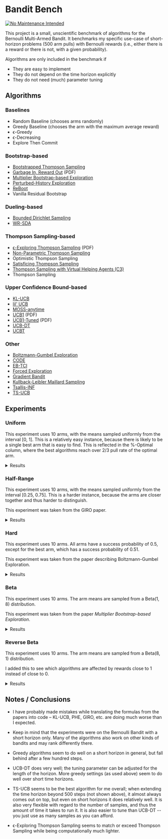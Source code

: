 # Bandit Bench

[![No Maintenance Intended](http://unmaintained.tech/badge.svg)](http://unmaintained.tech/)

This project is a small, unscientific benchmark of algorithms for the Bernoulli
Multi-Armed Bandit. It benchmarks my specific use-case of short-horizon problems
(500 arm pulls) with Bernoulli rewards (i.e., either there is a reward or there
is not, with a given probability).

Algorithms are only included in the benchmark if

- They are easy to implement
- They do not depend on the time horizon explicitly
- They do not need (much) parameter tuning

## Algorithms

### Baselines

- Random Baseline (chooses arms randomly)
- Greedy Baseline (chooses the arm with the maximum average reward)
- ϵ-Greedy
- ϵ-Decreasing
- Explore Then Commit

### Bootstrap-based

- [Bootstrapped Thompson Sampling](https://arxiv.org/abs/1410.4009)
- [Garbage In, Reward Out](http://proceedings.mlr.press/v97/kveton19a/kveton19a.pdf) (PDF)
- [Multiplier Bootstrap-based Exploration](https://arxiv.org/abs/2302.01543)
- [Perturbed-History Exploration](https://arxiv.org/abs/1902.10089)
- [ReBoot](https://arxiv.org/abs/2002.08436)
- Vanilla Residual Bootstrap

### Dueling-based

- [Bounded Dirichlet Sampling](https://arxiv.org/abs/2111.09724)
- [WR-SDA](https://arxiv.org/abs/2010.14323)

### Thompson Sampling-based

- [ϵ-Exploring Thompson Sampling](https://proceedings.mlr.press/v202/jin23b/jin23b.pdf) (PDF)
- [Non-Parametric Thompson Sampling](https://proceedings.mlr.press/v117/riou20a.html)
- Optimistic Thompson Sampling
- [Satisficing Thompson Sampling](https://arxiv.org/abs/1704.09028)
- [Thompson Sampling with Virtual Helping Agents (C3)](https://arxiv.org/abs/2209.08197)
- Thompson Sampling

### Upper Confidence Bound-based

- [KL-UCB](https://arxiv.org/abs/1102.2490)
- [lil' UCB](https://arxiv.org/abs/1312.7308)
- [MOSS-anytime](http://proceedings.mlr.press/v48/degenne16.html)
- [UCB1](https://homes.di.unimi.it/~cesabian/Pubblicazioni/ml-02.pdf) (PDF)
- [UCB1-Tuned](https://homes.di.unimi.it/~cesabian/Pubblicazioni/ml-02.pdf) (PDF)
- [UCB-DT](https://arxiv.org/abs/2110.02690)
- [UCBT](https://arxiv.org/abs/2102.05263)

### Other

- [Boltzmann-Gumbel Exploration](https://arxiv.org/abs/1705.10257)
- [CODE](https://arxiv.org/abs/2310.14751)
- [EB-TCI](https://arxiv.org/abs/2206.05979)
- [Forced Exploration](https://arxiv.org/abs/2312.07285)
- [Gradient Bandit](https://arxiv.org/abs/2402.17235)
- [Kullback-Leibler Maillard Sampling](https://arxiv.org/abs/2304.14989)
- [Tsallis-INF](https://arxiv.org/abs/1807.07623)
- [TS-UCB](https://arxiv.org/abs/2006.06372)

## Experiments

### Uniform

This experiment uses 10 arms, with the means sampled uniformly from the interval
[0, 1]. This is a relatively easy instance, because there is likely to be a
single best arm that is easy to find. This is reflected in the %-Optimal column,
where the best algorithms reach over 2/3 pull rate of the optimal arm.

<details>
<summary>Results</summary>

<!-- `> cat uniform.md` -->
<!-- BEGIN mdsh -->
| Algorithm                                                   | %-Optimal | Regret (Mean) | Regret (Median Absolute Deviation) |  Time  |
| ----------------------------------------------------------- | --------: | ------------: | ---------------------------------: | :----: |
| TS-UCB (100 samples)                                        |     72.02 |       16.8866 |                             3.3722 | 67.69s |
| TS-UCB (10 samples)                                         |     72.48 |       17.2679 |                             3.7317 | 7.06s  |
| UCB-DT (γ=1.00)                                             |     69.93 |       18.1466 |                             2.5287 | 2.42s  |
| UCB-DT (γ=0.95)                                             |     72.44 |       18.1946 |                             2.4725 | 2.42s  |
| UCB-DT (γ=0.75)                                             |     72.50 |       18.1962 |                             2.5172 | 2.41s  |
| UCB-DT (γ=0.90)                                             |     72.42 |       18.2016 |                             2.4807 | 2.45s  |
| MOSS-Anytime (α=-0.85)                                      |     69.71 |       18.8113 |                             2.5659 | 0.16s  |
| CODE (δ=0.990)                                              |     68.91 |       18.9329 |                             2.9569 | 0.35s  |
| TS-UCB (1 samples)                                          |     71.83 |       19.5545 |                             5.3564 | 0.87s  |
| Greedy                                                      |     66.26 |       19.7129 |                             2.5470 | 0.08s  |
| ϵ-Decreasing (ϵ=0.990)                                      |     66.35 |       20.7765 |                             2.7735 | 0.14s  |
| Thompson Sampling with Virtual Helping Agents (Combiner C3) |     63.16 |       21.1041 |                             6.1932 | 23.75s |
| ϵ-Greedy (ϵ=0.010)                                          |     66.18 |       21.1769 |                             2.8588 | 0.08s  |
| ϵ-Decreasing (ϵ=0.900)                                      |     66.48 |       21.2824 |                             2.8492 | 0.15s  |
| MOSS-Anytime (α=-0.50)                                      |     70.74 |       22.4582 |                             2.7088 | 0.21s  |
| ϵ-Greedy (ϵ=0.020)                                          |     65.99 |       22.7752 |                             3.1672 | 0.11s  |
| ϵ-Decreasing (ϵ=0.700)                                      |     66.55 |       23.6847 |                             3.3687 | 0.13s  |
| WR-SDA                                                      |     66.87 |       23.8280 |                             5.0922 | 1.60s  |
| MOSS-Anytime (α=-0.33)                                      |     69.75 |       24.4536 |                             2.6909 | 0.22s  |
| Optimistic Thompson Sampling                                |     68.80 |       25.6235 |                             7.1784 | 0.89s  |
| ϵ-Greedy (ϵ=0.050)                                          |     65.45 |       27.3929 |                             4.0210 | 0.11s  |
| ϵ-Exploring Thompson Sampling                               |     62.82 |       27.9018 |                             9.2377 | 0.13s  |
| UCBT                                                        |     65.40 |       28.7984 |                             4.0759 | 0.09s  |
| Thompson Sampling                                           |     66.16 |       28.8956 |                             7.1444 | 0.59s  |
| Satisficing Thompson Sampling (ϵ=0.005)                     |     65.94 |       29.0318 |                             7.1008 | 0.85s  |
| Satisficing Thompson Sampling (ϵ=0.010)                     |     65.61 |       29.3229 |                             7.0179 | 0.94s  |
| KL-UCB                                                      |     66.78 |       29.6304 |                             7.3837 | 7.41s  |
| ReBoot (r=0.25)                                             |     61.18 |       30.3599 |                             5.2731 | 0.22s  |
| CODE (δ=0.900)                                              |     54.94 |       30.6423 |                             6.5536 | 0.35s  |
| ϵ-Decreasing (ϵ=0.500)                                      |     65.55 |       31.3306 |                             4.6232 | 0.13s  |
| UCB1-Tuned                                                  |     62.03 |       31.6747 |                             3.6906 | 0.24s  |
| Vanilla Residual Bootstrap (init=0)                         |     59.99 |       33.1442 |                             5.4073 | 0.16s  |
| Non-Parametric Thompson Sampling                            |     63.70 |       33.7962 |                             7.1820 | 4.21s  |
| ReBoot (r=0.50)                                             |     58.58 |       34.0829 |                             5.9224 | 0.28s  |
| Bounded Dirichlet Sampling                                  |     63.86 |       34.1647 |                             7.1345 | 2.31s  |
| Satisficing Thompson Sampling (ϵ=0.050)                     |     57.19 |       35.0506 |                             6.7983 | 0.91s  |
| ϵ-Greedy (ϵ=0.100)                                          |     63.98 |       35.8380 |                             5.3322 | 0.11s  |
| Multiplier Bootstrap-based Exploration                      |     60.70 |       36.1612 |                             4.2418 | 5.72s  |
| Kullback-Leibler Maillard Sampling                          |     59.67 |       37.5162 |                             8.3979 | 0.49s  |
| Perturbed-History Exploration (a=1.1)                       |     56.96 |       37.8929 |                             5.6711 | 0.78s  |
| Garbage In, Reward Out (a=0.10)                             |     57.65 |       38.7302 |                             5.2772 | 0.90s  |
| Vanilla Residual Bootstrap (init=1)                         |     59.43 |       40.6304 |                             4.7837 | 0.21s  |
| Bootstrapped Thompson Sampling (J=500)                      |     40.59 |       41.9370 |                            21.7066 | 4.28s  |
| Bootstrapped Thompson Sampling (J=1000)                     |     40.88 |       41.9668 |                            21.1936 | 8.30s  |
| Bootstrapped Thompson Sampling (J=100)                      |     40.77 |       42.3584 |                            21.7453 | 1.05s  |
| Bootstrapped Thompson Sampling (J=10)                       |     39.55 |       42.8224 |                            21.8677 | 0.38s  |
| Satisficing Thompson Sampling (ϵ=0.100)                     |     44.13 |       44.2992 |                            10.4673 | 0.96s  |
| lil' UCB (δ=0.100)                                          |     52.19 |       44.8365 |                             5.5606 | 0.27s  |
| Tsallis-INF                                                 |     54.25 |       46.4787 |                             5.9697 | 1.00s  |
| Forced Exploration                                          |     62.89 |       46.6666 |                             6.2607 | 0.08s  |
| ReBoot (r=0.90)                                             |     52.24 |       47.2795 |                             6.7367 | 0.27s  |
| Garbage In, Reward Out (a=0.33)                             |     51.74 |       49.2706 |                             5.5459 | 1.16s  |
| Vanilla Residual Bootstrap (init=5)                         |     55.69 |       50.7442 |                             6.1208 | 0.21s  |
| ReBoot (r=1.00)                                             |     49.90 |       51.8800 |                             6.7533 | 0.26s  |
| EB-TCI                                                      |     42.82 |       55.0174 |                            15.7714 | 0.31s  |
| Perturbed-History Exploration (a=2.1)                       |     47.44 |       56.5448 |                             6.0521 | 0.91s  |
| ETC (m=10)                                                  |     47.32 |       56.6956 |                            11.0554 | 0.14s  |
| lil' UCB (δ=0.010)                                          |     44.08 |       62.1486 |                             6.5312 | 0.28s  |
| Garbage In, Reward Out (a=1.00)                             |     43.03 |       66.4802 |                             6.9482 | 1.15s  |
| Boltzmann-Gumbel Exploration                                |     43.87 |       68.9250 |                             6.5817 | 0.42s  |
| ReBoot (r=1.50)                                             |     40.44 |       72.1794 |                             8.1305 | 0.26s  |
| lil' UCB (δ=0.001)                                          |     39.18 |       73.8291 |                             8.0325 | 0.25s  |
| ETC (m=5)                                                   |     27.93 |       78.7963 |                            24.1796 | 0.14s  |
| ReBoot (r=1.70)                                             |     37.41 |       79.4522 |                             8.9230 | 0.25s  |
| ϵ-Decreasing (ϵ=0.200)                                      |     50.82 |       81.7548 |                            11.1762 | 0.11s  |
| ETC (m=20)                                                  |     49.52 |       85.1694 |                            11.9964 | 0.14s  |
| UCB1                                                        |     34.52 |       86.8474 |                            10.2054 | 0.15s  |
| ReBoot (r=2.10)                                             |     32.31 |       92.8131 |                            10.7156 | 0.26s  |
| ETC (m=3)                                                   |     22.30 |       98.5252 |                            27.0722 | 0.13s  |
| ETC (m=25)                                                  |     41.95 |      105.2629 |                            14.8396 | 0.14s  |
| ETC (m=2)                                                   |     20.21 |      110.5641 |                            26.8868 | 0.10s  |
| Gradient Bandit                                             |     30.32 |      110.7043 |                            17.1641 | 0.37s  |
| Gradient Bandit (with baseline)                             |     31.34 |      113.5984 |                            11.7063 | 0.42s  |
| ϵ-Decreasing (ϵ=0.100)                                      |     35.59 |      127.2145 |                            17.7947 | 0.07s  |
| CODE (δ=0.050)                                              |     10.94 |      187.9726 |                            24.8420 | 0.36s  |
| Random                                                      |     10.01 |      204.0160 |                            30.3495 | 0.01s  |
<!-- END mdsh -->

</details>

### Half-Range

This experiment uses 10 arms, with the means sampled uniformly from the interval
\[0.25, 0.75\]. This is a harder instance, because the arms are closer together
and thus harder to distinguish.

This experiment was taken from the GIRO paper.

<details>
<summary>Results</summary>

<!-- `> cat half_range.md` -->
<!-- BEGIN mdsh -->
| Algorithm                                                   | %-Optimal | Regret (Mean) | Regret (Median Absolute Deviation) |  Time  |
| ----------------------------------------------------------- | --------: | ------------: | ---------------------------------: | :----: |
| UCB-DT (γ=0.90)                                             |     43.02 |       25.6120 |                             7.2004 | 2.48s  |
| UCB-DT (γ=0.95)                                             |     43.00 |       25.6319 |                             7.1816 | 2.51s  |
| UCB-DT (γ=0.75)                                             |     43.05 |       25.6700 |                             7.2075 | 2.46s  |
| Thompson Sampling with Virtual Helping Agents (Combiner C3) |     44.11 |       26.7250 |                             8.7506 | 11.42s |
| TS-UCB (100 samples)                                        |     45.02 |       26.9097 |                             6.2137 | 69.02s |
| MOSS-Anytime (α=-0.85)                                      |     40.04 |       27.3181 |                             8.7262 | 0.20s  |
| MOSS-Anytime (α=-0.50)                                      |     44.05 |       27.4891 |                             5.4358 | 0.25s  |
| CODE (δ=0.990)                                              |     39.41 |       27.7728 |                            10.1499 | 0.34s  |
| TS-UCB (10 samples)                                         |     44.55 |       27.9363 |                             5.9386 | 7.14s  |
| UCB-DT (γ=1.00)                                             |     38.52 |       28.0522 |                             9.8213 | 2.44s  |
| ϵ-Decreasing (ϵ=0.990)                                      |     38.24 |       28.1487 |                             9.6145 | 0.14s  |
| Greedy                                                      |     37.83 |       28.2076 |                             9.9996 | 0.08s  |
| ϵ-Decreasing (ϵ=0.900)                                      |     38.32 |       28.3069 |                             9.4761 | 0.13s  |
| ϵ-Decreasing (ϵ=0.700)                                      |     39.35 |       28.3077 |                             8.7988 | 0.14s  |
| ϵ-Greedy (ϵ=0.010)                                          |     38.03 |       28.4793 |                             9.7905 | 0.08s  |
| ϵ-Greedy (ϵ=0.020)                                          |     38.36 |       28.6900 |                             9.4808 | 0.11s  |
| ϵ-Greedy (ϵ=0.050)                                          |     39.46 |       29.3486 |                             8.7084 | 0.11s  |
| Bootstrapped Thompson Sampling (J=10)                       |     38.57 |       29.4073 |                            13.9756 | 0.36s  |
| ϵ-Decreasing (ϵ=0.500)                                      |     40.91 |       29.4333 |                             7.5048 | 0.13s  |
| MOSS-Anytime (α=-0.33)                                      |     42.29 |       29.8866 |                             5.9957 | 0.26s  |
| ϵ-Exploring Thompson Sampling                               |     40.14 |       30.7659 |                             8.9988 | 0.14s  |
| Bootstrapped Thompson Sampling (J=500)                      |     38.36 |       30.8943 |                            13.6813 | 4.24s  |
| Bootstrapped Thompson Sampling (J=100)                      |     38.23 |       30.9704 |                            13.6387 | 1.05s  |
| Bootstrapped Thompson Sampling (J=1000)                     |     37.93 |       31.2238 |                            13.7505 | 8.29s  |
| ϵ-Greedy (ϵ=0.100)                                          |     40.16 |       31.5381 |                             7.6639 | 0.11s  |
| TS-UCB (1 samples)                                          |     41.21 |       31.8313 |                             6.2230 | 0.90s  |
| UCBT                                                        |     41.92 |       32.0754 |                             5.3843 | 0.10s  |
| Forced Exploration                                          |     41.72 |       33.1699 |                             5.7046 | 0.08s  |
| WR-SDA                                                      |     37.74 |       34.3702 |                             7.8470 | 2.47s  |
| CODE (δ=0.900)                                              |     35.87 |       35.7202 |                            11.4984 | 0.36s  |
| UCB1-Tuned                                                  |     38.36 |       36.0304 |                             5.8517 | 0.25s  |
| ReBoot (r=0.25)                                             |     35.81 |       36.8892 |                             8.1828 | 0.19s  |
| Vanilla Residual Bootstrap (init=0)                         |     35.10 |       38.0391 |                             7.9288 | 0.17s  |
| Optimistic Thompson Sampling                                |     36.78 |       38.4207 |                             7.1289 | 0.85s  |
| Multiplier Bootstrap-based Exploration                      |     36.05 |       38.7066 |                             7.0003 | 5.70s  |
| ReBoot (r=0.50)                                             |     34.21 |       39.5480 |                             8.2009 | 0.23s  |
| ETC (m=10)                                                  |     33.45 |       40.0881 |                            11.7950 | 0.13s  |
| Thompson Sampling                                           |     35.01 |       40.5420 |                             7.5125 | 0.60s  |
| Satisficing Thompson Sampling (ϵ=0.005)                     |     34.96 |       40.5786 |                             7.5540 | 0.85s  |
| Satisficing Thompson Sampling (ϵ=0.010)                     |     34.87 |       40.6461 |                             7.5447 | 0.90s  |
| Garbage In, Reward Out (a=0.10)                             |     33.73 |       42.0945 |                             7.6013 | 1.09s  |
| Perturbed-History Exploration (a=1.1)                       |     33.49 |       42.3004 |                             7.7267 | 0.81s  |
| KL-UCB                                                      |     34.54 |       42.7149 |                             6.2245 | 7.75s  |
| EB-TCI                                                      |     30.56 |       42.8317 |                             9.3319 | 0.35s  |
| Satisficing Thompson Sampling (ϵ=0.050)                     |     32.52 |       43.1108 |                             8.0902 | 0.92s  |
| Non-Parametric Thompson Sampling                            |     33.09 |       43.6865 |                             7.5605 | 4.27s  |
| Vanilla Residual Bootstrap (init=1)                         |     32.88 |       43.7710 |                             7.4509 | 0.21s  |
| Bounded Dirichlet Sampling                                  |     32.79 |       44.7466 |                             7.9659 | 2.58s  |
| Tsallis-INF                                                 |     32.35 |       45.6862 |                             8.4068 | 1.06s  |
| lil' UCB (δ=0.100)                                          |     31.70 |       46.4287 |                             6.7023 | 0.28s  |
| Kullback-Leibler Maillard Sampling                          |     29.69 |       47.8324 |                             8.4744 | 0.50s  |
| Satisficing Thompson Sampling (ϵ=0.100)                     |     27.45 |       48.1450 |                            10.2207 | 0.96s  |
| Garbage In, Reward Out (a=0.33)                             |     30.11 |       48.1458 |                             8.0648 | 1.24s  |
| ReBoot (r=0.90)                                             |     29.34 |       48.4181 |                             8.4845 | 0.25s  |
| ϵ-Decreasing (ϵ=0.200)                                      |     33.79 |       49.1413 |                             7.5396 | 0.12s  |
| ETC (m=5)                                                   |     21.32 |       50.0278 |                            17.6885 | 0.13s  |
| ReBoot (r=1.00)                                             |     27.89 |       50.9352 |                             8.6898 | 0.25s  |
| ETC (m=20)                                                  |     31.24 |       51.1732 |                             8.6350 | 0.13s  |
| Perturbed-History Exploration (a=2.1)                       |     27.91 |       52.2188 |                             8.4423 | 0.96s  |
| Vanilla Residual Bootstrap (init=5)                         |     28.26 |       53.2834 |                             8.4062 | 0.21s  |
| ETC (m=25)                                                  |     32.18 |       56.3820 |                             8.2546 | 0.14s  |
| lil' UCB (δ=0.010)                                          |     25.83 |       56.9410 |                             8.2814 | 0.28s  |
| Garbage In, Reward Out (a=1.00)                             |     25.12 |       57.7304 |                             9.1152 | 1.17s  |
| Boltzmann-Gumbel Exploration                                |     25.61 |       58.0539 |                             8.8928 | 0.31s  |
| ReBoot (r=1.50)                                             |     22.85 |       61.0890 |                             9.6647 | 0.24s  |
| lil' UCB (δ=0.001)                                          |     22.85 |       62.7995 |                             9.1698 | 0.25s  |
| ReBoot (r=1.70)                                             |     21.38 |       64.4112 |                            10.0761 | 0.24s  |
| UCB1                                                        |     20.42 |       68.0927 |                            10.1489 | 0.16s  |
| ϵ-Decreasing (ϵ=0.100)                                      |     24.60 |       68.8686 |                             9.8576 | 0.07s  |
| ReBoot (r=2.10)                                             |     19.16 |       69.7726 |                            10.8419 | 0.24s  |
| ETC (m=3)                                                   |     15.41 |       69.9994 |                            18.3348 | 0.13s  |
| Gradient Bandit                                             |     19.00 |       75.4704 |                            12.4808 | 0.37s  |
| Gradient Bandit (with baseline)                             |     18.51 |       77.0723 |                            10.7145 | 0.43s  |
| ETC (m=2)                                                   |     15.27 |       80.4676 |                            18.0151 | 0.10s  |
| Random                                                      |     10.01 |      102.0080 |                            15.1748 | 0.02s  |
| CODE (δ=0.050)                                              |     10.00 |      102.0185 |                            14.8649 | 0.36s  |
<!-- END mdsh -->

</details>

### Hard

This experiment uses 10 arms. All arms have a success probability of 0.5, except
for the best arm, which has a success probability of 0.51.

This experiment was taken from the paper describing Boltzmann-Gumbel Exploration.

<details>
<summary>Results</summary>

<!-- `> cat hard.md` -->
<!-- BEGIN mdsh -->
| Algorithm                                                   | %-Optimal | Regret (Mean) | Regret (Median Absolute Deviation) |  Time  |
| ----------------------------------------------------------- | --------: | ------------: | ---------------------------------: | :----: |
| Greedy                                                      |     17.00 |        4.1498 |                             0.1100 | 0.08s  |
| ϵ-Decreasing (ϵ=0.990)                                      |     16.90 |        4.1552 |                             0.1000 | 0.15s  |
| ϵ-Decreasing (ϵ=0.900)                                      |     16.80 |        4.1598 |                             0.1000 | 0.14s  |
| ϵ-Greedy (ϵ=0.010)                                          |     16.64 |        4.1682 |                             0.1000 | 0.08s  |
| ϵ-Decreasing (ϵ=0.700)                                      |     16.29 |        4.1854 |                             0.1000 | 0.14s  |
| ϵ-Greedy (ϵ=0.020)                                          |     16.25 |        4.1873 |                             0.1000 | 0.12s  |
| ϵ-Greedy (ϵ=0.050)                                          |     15.11 |        4.2447 |                             0.0900 | 0.12s  |
| ϵ-Decreasing (ϵ=0.500)                                      |     14.77 |        4.2614 |                             0.0800 | 0.14s  |
| ϵ-Decreasing (ϵ=0.200)                                      |     14.05 |        4.2973 |                             0.1600 | 0.12s  |
| ϵ-Greedy (ϵ=0.100)                                          |     13.97 |        4.3014 |                             0.0800 | 0.11s  |
| ϵ-Exploring Thompson Sampling                               |     13.74 |        4.3130 |                             0.1100 | 0.14s  |
| Forced Exploration                                          |     13.53 |        4.3235 |                             0.1000 | 0.08s  |
| UCB-DT (γ=0.90)                                             |     13.27 |        4.3365 |                             0.1000 | 2.49s  |
| UCB-DT (γ=0.95)                                             |     13.27 |        4.3365 |                             0.1000 | 2.45s  |
| UCB-DT (γ=1.00)                                             |     13.19 |        4.3406 |                             0.1200 | 2.46s  |
| UCB-DT (γ=0.75)                                             |     13.05 |        4.3474 |                             0.1000 | 2.44s  |
| MOSS-Anytime (α=-0.33)                                      |     13.00 |        4.3502 |                             0.2000 | 0.23s  |
| MOSS-Anytime (α=-0.85)                                      |     12.95 |        4.3526 |                             0.1800 | 0.24s  |
| MOSS-Anytime (α=-0.50)                                      |     12.94 |        4.3532 |                             0.1700 | 0.29s  |
| TS-UCB (100 samples)                                        |     12.17 |        4.3915 |                             0.2500 | 72.04s |
| UCBT                                                        |     12.17 |        4.3916 |                             0.4200 | 0.09s  |
| ϵ-Decreasing (ϵ=0.100)                                      |     11.91 |        4.4043 |                             0.1500 | 0.07s  |
| Bootstrapped Thompson Sampling (J=10)                       |     11.83 |        4.4083 |                             0.1600 | 0.36s  |
| Bootstrapped Thompson Sampling (J=500)                      |     11.80 |        4.4101 |                             0.3400 | 4.32s  |
| Bootstrapped Thompson Sampling (J=1000)                     |     11.78 |        4.4109 |                             0.3400 | 8.32s  |
| Bootstrapped Thompson Sampling (J=100)                      |     11.76 |        4.4118 |                             0.3100 | 1.06s  |
| EB-TCI                                                      |     11.56 |        4.4218 |                             0.4400 | 0.32s  |
| WR-SDA                                                      |     11.52 |        4.4238 |                             0.3200 | 1.74s  |
| TS-UCB (10 samples)                                         |     11.46 |        4.4271 |                             0.2500 | 7.39s  |
| Thompson Sampling with Virtual Helping Agents (Combiner C3) |     11.45 |        4.4276 |                             0.2600 | 4.59s  |
| Vanilla Residual Bootstrap (init=0)                         |     11.42 |        4.4292 |                             0.3500 | 0.17s  |
| CODE (δ=0.900)                                              |     11.39 |        4.4305 |                             0.4900 | 0.36s  |
| ReBoot (r=0.25)                                             |     11.38 |        4.4311 |                             0.3500 | 0.19s  |
| ReBoot (r=0.50)                                             |     11.34 |        4.4329 |                             0.3800 | 0.24s  |
| TS-UCB (1 samples)                                          |     11.21 |        4.4395 |                             0.2400 | 0.94s  |
| CODE (δ=0.990)                                              |     11.21 |        4.4397 |                             0.1200 | 0.35s  |
| Optimistic Thompson Sampling                                |     11.20 |        4.4399 |                             0.3000 | 0.88s  |
| Garbage In, Reward Out (a=0.10)                             |     11.16 |        4.4418 |                             0.3400 | 1.13s  |
| Non-Parametric Thompson Sampling                            |     11.16 |        4.4422 |                             0.3400 | 4.28s  |
| Satisficing Thompson Sampling (ϵ=0.010)                     |     11.15 |        4.4425 |                             0.3400 | 0.92s  |
| Satisficing Thompson Sampling (ϵ=0.005)                     |     11.15 |        4.4426 |                             0.3300 | 0.82s  |
| Thompson Sampling                                           |     11.14 |        4.4429 |                             0.3300 | 0.60s  |
| Perturbed-History Exploration (a=1.1)                       |     11.13 |        4.4433 |                             0.3600 | 0.86s  |
| Multiplier Bootstrap-based Exploration                      |     11.12 |        4.4439 |                             0.3100 | 5.89s  |
| Vanilla Residual Bootstrap (init=1)                         |     11.11 |        4.4443 |                             0.3500 | 0.21s  |
| Satisficing Thompson Sampling (ϵ=0.050)                     |     11.09 |        4.4454 |                             0.4000 | 0.93s  |
| Garbage In, Reward Out (a=0.33)                             |     11.04 |        4.4480 |                             0.3800 | 1.23s  |
| Tsallis-INF                                                 |     11.01 |        4.4497 |                             0.2700 | 0.99s  |
| KL-UCB                                                      |     10.99 |        4.4505 |                             0.2800 | 7.82s  |
| ReBoot (r=0.90)                                             |     10.94 |        4.4528 |                             0.3800 | 0.25s  |
| Kullback-Leibler Maillard Sampling                          |     10.91 |        4.4544 |                             0.3500 | 0.50s  |
| Perturbed-History Exploration (a=2.1)                       |     10.89 |        4.4557 |                             0.3400 | 0.97s  |
| Vanilla Residual Bootstrap (init=5)                         |     10.85 |        4.4574 |                             0.2700 | 0.20s  |
| lil' UCB (δ=0.100)                                          |     10.85 |        4.4575 |                             0.2600 | 0.29s  |
| ReBoot (r=1.00)                                             |     10.84 |        4.4578 |                             0.3500 | 0.24s  |
| Bounded Dirichlet Sampling                                  |     10.83 |        4.4586 |                             0.3100 | 2.33s  |
| UCB1-Tuned                                                  |     10.74 |        4.4632 |                             0.2400 | 0.24s  |
| Satisficing Thompson Sampling (ϵ=0.100)                     |     10.72 |        4.4641 |                             0.3100 | 0.95s  |
| lil' UCB (δ=0.010)                                          |     10.70 |        4.4651 |                             0.2200 | 0.30s  |
| Boltzmann-Gumbel Exploration                                |     10.67 |        4.4663 |                             0.2700 | 0.31s  |
| Garbage In, Reward Out (a=1.00)                             |     10.66 |        4.4669 |                             0.2600 | 1.15s  |
| lil' UCB (δ=0.001)                                          |     10.54 |        4.4730 |                             0.2000 | 0.27s  |
| ReBoot (r=1.50)                                             |     10.49 |        4.4756 |                             0.2100 | 0.26s  |
| ReBoot (r=1.70)                                             |     10.40 |        4.4798 |                             0.1800 | 0.27s  |
| ReBoot (r=2.10)                                             |     10.29 |        4.4854 |                             0.1400 | 0.28s  |
| ETC (m=25)                                                  |     10.27 |        4.4863 |                             0.0000 | 0.13s  |
| Gradient Bandit                                             |     10.27 |        4.4866 |                             0.1300 | 0.37s  |
| UCB1                                                        |     10.23 |        4.4883 |                             0.1600 | 0.13s  |
| Gradient Bandit (with baseline)                             |     10.23 |        4.4887 |                             0.1100 | 0.41s  |
| ETC (m=5)                                                   |     10.11 |        4.4943 |                             0.0000 | 0.13s  |
| ETC (m=20)                                                  |     10.11 |        4.4946 |                             0.0000 | 0.13s  |
| ETC (m=2)                                                   |     10.04 |        4.4982 |                             0.4300 | 0.09s  |
| ETC (m=3)                                                   |     10.04 |        4.4982 |                             0.4300 | 0.13s  |
| Random                                                      |     10.02 |        4.4992 |                             0.0500 | 0.01s  |
| CODE (δ=0.050)                                              |     10.00 |        4.5000 |                             0.0000 | 0.36s  |
| ETC (m=10)                                                  |      9.94 |        4.5030 |                             0.0000 | 0.13s  |
<!-- END mdsh -->

</details>

### Beta

This experiment uses 10 arms. The arm means are sampled from a Beta(1, 8) distribution.

This experiment was taken from the paper *Multiplier Bootstrap-based Exploration*.

<details>
<summary>Results</summary>

<!-- `> cat beta.md` -->
<!-- BEGIN mdsh -->
| Algorithm                                                   | %-Optimal | Regret (Mean) | Regret (Median Absolute Deviation) |  Time  |
| ----------------------------------------------------------- | --------: | ------------: | ---------------------------------: | :----: |
| MOSS-Anytime (α=-0.85)                                      |     54.95 |       22.2898 |                             5.6517 | 0.22s  |
| UCB-DT (γ=0.75)                                             |     54.64 |       22.4071 |                             6.1492 | 2.28s  |
| UCB-DT (γ=0.90)                                             |     54.45 |       22.4627 |                             6.1571 | 2.35s  |
| UCB-DT (γ=0.95)                                             |     54.39 |       22.4968 |                             6.1852 | 2.32s  |
| UCB-DT (γ=1.00)                                             |     53.32 |       22.6778 |                             7.3649 | 2.24s  |
| Thompson Sampling with Virtual Helping Agents (Combiner C3) |     56.94 |       22.9408 |                             7.1147 | 17.00s |
| CODE (δ=0.990)                                              |     51.11 |       23.5974 |                             9.3932 | 0.34s  |
| MOSS-Anytime (α=-0.50)                                      |     56.24 |       24.1465 |                             4.0881 | 0.24s  |
| TS-UCB (100 samples)                                        |     56.12 |       24.7437 |                             4.2837 | 70.76s |
| ReBoot (r=0.25)                                             |     52.26 |       24.7586 |                             8.6759 | 0.20s  |
| MOSS-Anytime (α=-0.33)                                      |     54.80 |       26.1464 |                             4.2098 | 0.25s  |
| TS-UCB (10 samples)                                         |     54.96 |       26.2734 |                             4.2721 | 7.89s  |
| UCBT                                                        |     47.49 |       28.8558 |                             8.0049 | 0.09s  |
| ReBoot (r=0.50)                                             |     51.44 |       28.9633 |                             6.3791 | 0.24s  |
| TS-UCB (1 samples)                                          |     52.69 |       29.2908 |                             4.9082 | 0.95s  |
| ϵ-Decreasing (ϵ=0.500)                                      |     45.66 |       30.9426 |                            10.3885 | 0.14s  |
| Bootstrapped Thompson Sampling (J=10)                       |     49.88 |       31.1623 |                             6.5576 | 0.37s  |
| Forced Exploration                                          |     48.86 |       31.4112 |                             9.0715 | 0.08s  |
| Multiplier Bootstrap-based Exploration                      |     49.17 |       32.4139 |                             6.0942 | 5.69s  |
| ϵ-Decreasing (ϵ=0.700)                                      |     42.88 |       32.7340 |                            12.0469 | 0.14s  |
| ϵ-Exploring Thompson Sampling                               |     44.38 |       33.2239 |                            12.5400 | 0.14s  |
| ϵ-Greedy (ϵ=0.100)                                          |     44.10 |       33.2831 |                            11.8153 | 0.11s  |
| ϵ-Greedy (ϵ=0.050)                                          |     42.23 |       33.7998 |                            13.3609 | 0.12s  |
| UCB1-Tuned                                                  |     48.22 |       34.0173 |                             5.5690 | 0.24s  |
| Bootstrapped Thompson Sampling (J=100)                      |     47.17 |       34.7044 |                             6.3147 | 1.05s  |
| Garbage In, Reward Out (a=0.10)                             |     46.53 |       35.1309 |                             6.4203 | 0.88s  |
| Bootstrapped Thompson Sampling (J=500)                      |     46.87 |       35.1931 |                             6.3344 | 4.26s  |
| Bootstrapped Thompson Sampling (J=1000)                     |     46.77 |       35.2492 |                             6.3528 | 8.32s  |
| Vanilla Residual Bootstrap (init=1)                         |     46.87 |       35.3194 |                             6.1483 | 0.21s  |
| ϵ-Decreasing (ϵ=0.900)                                      |     40.31 |       35.3717 |                            14.8777 | 0.14s  |
| Optimistic Thompson Sampling                                |     47.14 |       35.7522 |                             6.0706 | 0.92s  |
| ϵ-Greedy (ϵ=0.020)                                          |     39.94 |       35.9324 |                            16.4079 | 0.12s  |
| ϵ-Decreasing (ϵ=0.990)                                      |     39.46 |       36.2891 |                            16.3213 | 0.14s  |
| Vanilla Residual Bootstrap (init=0)                         |     39.16 |       36.6560 |                            16.2068 | 0.17s  |
| ETC (m=5)                                                   |     39.97 |       37.5465 |                            17.0296 | 0.13s  |
| Thompson Sampling                                           |     45.10 |       37.7381 |                             6.5241 | 0.63s  |
| Satisficing Thompson Sampling (ϵ=0.005)                     |     45.09 |       37.7390 |                             6.4866 | 0.91s  |
| ϵ-Greedy (ϵ=0.010)                                          |     38.41 |       37.7394 |                            18.4671 | 0.09s  |
| Satisficing Thompson Sampling (ϵ=0.010)                     |     44.99 |       37.8316 |                             6.5136 | 0.93s  |
| KL-UCB                                                      |     44.75 |       37.9754 |                             5.7666 | 7.52s  |
| ETC (m=10)                                                  |     40.33 |       38.9869 |                            13.6763 | 0.14s  |
| Non-Parametric Thompson Sampling                            |     43.90 |       39.3507 |                             6.7160 | 4.21s  |
| Greedy                                                      |     36.66 |       39.9099 |                            21.7087 | 0.09s  |
| Bounded Dirichlet Sampling                                  |     43.54 |       39.9645 |                             6.6454 | 2.45s  |
| CODE (δ=0.900)                                              |     40.61 |       40.2050 |                            13.2482 | 0.37s  |
| ReBoot (r=0.90)                                             |     42.54 |       40.7881 |                             7.1968 | 0.24s  |
| Satisficing Thompson Sampling (ϵ=0.050)                     |     41.59 |       40.8984 |                             7.1496 | 0.97s  |
| WR-SDA                                                      |     36.73 |       41.0443 |                            19.6162 | 2.76s  |
| Kullback-Leibler Maillard Sampling                          |     40.83 |       41.4463 |                             7.5405 | 0.49s  |
| Perturbed-History Exploration (a=1.1)                       |     40.79 |       42.7866 |                             7.3646 | 0.83s  |
| ReBoot (r=1.00)                                             |     40.65 |       43.3432 |                             7.6618 | 0.25s  |
| ϵ-Decreasing (ϵ=0.200)                                      |     41.58 |       44.0842 |                            11.9547 | 0.12s  |
| Garbage In, Reward Out (a=0.33)                             |     38.75 |       45.1922 |                             7.8091 | 1.04s  |
| ETC (m=3)                                                   |     33.51 |       45.7840 |                            28.1017 | 0.13s  |
| ETC (m=20)                                                  |     37.94 |       47.1134 |                            13.4466 | 0.14s  |
| Satisficing Thompson Sampling (ϵ=0.100)                     |     33.63 |       48.2505 |                             9.6052 | 0.99s  |
| lil' UCB (δ=0.100)                                          |     36.34 |       48.6046 |                             7.3285 | 0.28s  |
| ETC (m=25)                                                  |     37.82 |       51.7141 |                            13.9357 | 0.14s  |
| ETC (m=2)                                                   |     29.53 |       53.1694 |                            28.6333 | 0.10s  |
| ReBoot (r=1.50)                                             |     33.20 |       53.6329 |                            10.8113 | 0.23s  |
| Perturbed-History Exploration (a=2.1)                       |     32.69 |       53.7141 |                             9.5801 | 1.02s  |
| Tsallis-INF                                                 |     32.39 |       54.7917 |                            11.3371 | 1.05s  |
| Vanilla Residual Bootstrap (init=5)                         |     31.29 |       56.3702 |                            10.3022 | 0.21s  |
| ReBoot (r=1.70)                                             |     30.99 |       56.8129 |                            12.0371 | 0.24s  |
| Garbage In, Reward Out (a=1.00)                             |     29.48 |       58.3347 |                            11.5697 | 1.22s  |
| Boltzmann-Gumbel Exploration                                |     29.89 |       58.4917 |                            11.5794 | 0.32s  |
| lil' UCB (δ=0.010)                                          |     29.25 |       58.7242 |                            11.2953 | 0.28s  |
| EB-TCI                                                      |     24.42 |       59.0388 |                            22.7179 | 0.30s  |
| ϵ-Decreasing (ϵ=0.100)                                      |     30.85 |       61.5675 |                            16.7498 | 0.08s  |
| ReBoot (r=2.10)                                             |     27.57 |       61.9376 |                            14.1671 | 0.24s  |
| lil' UCB (δ=0.001)                                          |     25.41 |       64.5631 |                            14.7753 | 0.25s  |
| UCB1                                                        |     22.31 |       69.6096 |                            17.0817 | 0.16s  |
| Gradient Bandit                                             |     20.28 |       74.1103 |                            17.5927 | 0.38s  |
| Gradient Bandit (with baseline)                             |     19.93 |       74.7782 |                            17.8747 | 0.42s  |
| Random                                                      |      9.99 |       93.1436 |                            26.0904 | 0.02s  |
| CODE (δ=0.050)                                              |     10.00 |       93.1468 |                            25.9588 | 0.36s  |
<!-- END mdsh -->

</details>

### Reverse Beta

This experiment uses 10 arms. The arm means are sampled from a Beta(8, 1) distribution.

I added this to see which algorithms are affected by rewards close to 1 instead of close to 0.

<details>
<summary>Results</summary>

<!-- `> cat reverse_beta.md` -->
<!-- BEGIN mdsh -->
| Algorithm                                                   | %-Optimal | Regret (Mean) | Regret (Median Absolute Deviation) |  Time  |
| ----------------------------------------------------------- | --------: | ------------: | ---------------------------------: | :----: |
| TS-UCB (100 samples)                                        |     57.85 |        6.9470 |                             2.3223 | 65.63s |
| TS-UCB (10 samples)                                         |     57.75 |        7.2685 |                             2.1360 | 6.90s  |
| TS-UCB (1 samples)                                          |     57.78 |        7.8597 |                             1.9439 | 0.89s  |
| UCB-DT (γ=1.00)                                             |     55.66 |        8.4709 |                             1.4837 | 2.47s  |
| UCB-DT (γ=0.90)                                             |     55.84 |        8.5612 |                             1.5143 | 2.45s  |
| UCB-DT (γ=0.95)                                             |     55.76 |        8.5784 |                             1.5121 | 2.45s  |
| Greedy                                                      |     53.82 |        8.6471 |                             1.5273 | 0.08s  |
| UCB-DT (γ=0.75)                                             |     55.91 |        8.6739 |                             1.5558 | 2.42s  |
| ϵ-Decreasing (ϵ=0.990)                                      |     53.57 |        8.8897 |                             1.5610 | 0.14s  |
| ϵ-Decreasing (ϵ=0.900)                                      |     53.45 |        9.0268 |                             1.5815 | 0.14s  |
| ϵ-Greedy (ϵ=0.010)                                          |     53.34 |        9.0561 |                             1.5947 | 0.09s  |
| Optimistic Thompson Sampling                                |     54.95 |        9.3835 |                             3.1222 | 0.77s  |
| ϵ-Greedy (ϵ=0.020)                                          |     52.84 |        9.4814 |                             1.6900 | 0.11s  |
| CODE (δ=0.990)                                              |     48.81 |        9.4822 |                             1.7486 | 0.36s  |
| ϵ-Decreasing (ϵ=0.700)                                      |     52.78 |        9.6599 |                             1.7204 | 0.14s  |
| WR-SDA                                                      |     52.23 |       10.2123 |                             2.7845 | 0.88s  |
| ϵ-Greedy (ϵ=0.050)                                          |     51.57 |       10.7107 |                             1.9386 | 0.12s  |
| ϵ-Exploring Thompson Sampling                               |     45.15 |       10.8883 |                             4.0500 | 0.14s  |
| MOSS-Anytime (α=-0.85)                                      |     50.92 |       11.2098 |                             1.9147 | 0.24s  |
| ϵ-Decreasing (ϵ=0.500)                                      |     50.84 |       11.5088 |                             2.0720 | 0.14s  |
| KL-UCB                                                      |     51.49 |       11.6751 |                             3.5785 | 6.26s  |
| Thompson Sampling                                           |     48.51 |       12.4396 |                             2.7769 | 0.60s  |
| Thompson Sampling with Virtual Helping Agents (Combiner C3) |     37.00 |       12.6026 |                             4.1618 | 13.29s |
| Satisficing Thompson Sampling (ϵ=0.005)                     |     47.58 |       12.6638 |                             2.7907 | 0.76s  |
| ϵ-Greedy (ϵ=0.100)                                          |     49.34 |       12.7974 |                             2.3308 | 0.11s  |
| Satisficing Thompson Sampling (ϵ=0.010)                     |     45.49 |       13.1710 |                             2.8249 | 0.81s  |
| Non-Parametric Thompson Sampling                            |     47.46 |       13.6038 |                             4.3455 | 4.11s  |
| Forced Exploration                                          |     48.30 |       13.9900 |                             2.5181 | 0.08s  |
| Bounded Dirichlet Sampling                                  |     45.58 |       14.5418 |                             4.6561 | 2.19s  |
| Kullback-Leibler Maillard Sampling                          |     43.53 |       15.1294 |                             5.1731 | 0.46s  |
| MOSS-Anytime (α=-0.50)                                      |     44.06 |       15.3933 |                             2.1697 | 0.26s  |
| MOSS-Anytime (α=-0.33)                                      |     40.99 |       17.0540 |                             2.2724 | 0.26s  |
| UCBT                                                        |     32.33 |       18.1863 |                             6.0728 | 0.09s  |
| Satisficing Thompson Sampling (ϵ=0.050)                     |     23.97 |       18.9613 |                             5.2597 | 0.88s  |
| EB-TCI                                                      |     35.93 |       19.7395 |                             5.2415 | 0.29s  |
| ReBoot (r=0.25)                                             |     34.89 |       19.9697 |                             3.1894 | 0.19s  |
| Vanilla Residual Bootstrap (init=0)                         |     33.47 |       21.5207 |                             3.2212 | 0.17s  |
| Multiplier Bootstrap-based Exploration                      |     28.45 |       22.2710 |                             3.5416 | 5.68s  |
| ETC (m=20)                                                  |     33.55 |       22.3233 |                             4.2529 | 0.14s  |
| ETC (m=10)                                                  |     27.09 |       22.3539 |                             6.4168 | 0.14s  |
| ReBoot (r=0.50)                                             |     30.87 |       22.5161 |                             3.8147 | 0.23s  |
| ϵ-Decreasing (ϵ=0.200)                                      |     38.74 |       22.6530 |                             4.3599 | 0.12s  |
| UCB1-Tuned                                                  |     25.07 |       22.9077 |                             3.4824 | 0.25s  |
| Vanilla Residual Bootstrap (init=1)                         |     31.19 |       23.1578 |                             3.3412 | 0.21s  |
| Tsallis-INF                                                 |     26.30 |       23.2635 |                             4.3108 | 0.98s  |
| Vanilla Residual Bootstrap (init=5)                         |     30.48 |       23.8825 |                             3.5154 | 0.21s  |
| Garbage In, Reward Out (a=0.10)                             |     26.82 |       23.9510 |                             3.8778 | 0.84s  |
| Perturbed-History Exploration (a=1.1)                       |     24.17 |       24.8624 |                             4.3134 | 0.89s  |
| Satisficing Thompson Sampling (ϵ=0.100)                     |     12.50 |       26.5896 |                             8.8139 | 0.87s  |
| ETC (m=25)                                                  |     28.64 |       27.0247 |                             5.2417 | 0.14s  |
| CODE (δ=0.900)                                              |     16.26 |       27.7259 |                             4.4425 | 0.40s  |
| Garbage In, Reward Out (a=0.33)                             |     21.22 |       28.0093 |                             4.7583 | 1.14s  |
| Bootstrapped Thompson Sampling (J=500)                      |     17.05 |       28.0954 |                            16.5475 | 4.22s  |
| Bootstrapped Thompson Sampling (J=1000)                     |     16.11 |       28.1867 |                            16.6249 | 8.27s  |
| ReBoot (r=0.90)                                             |     24.08 |       28.2376 |                             5.0547 | 0.24s  |
| lil' UCB (δ=0.100)                                          |     19.19 |       28.5694 |                             4.7509 | 0.27s  |
| Bootstrapped Thompson Sampling (J=100)                      |     15.82 |       29.0489 |                            16.7117 | 1.04s  |
| ReBoot (r=1.00)                                             |     22.53 |       29.7884 |                             5.3791 | 0.24s  |
| Bootstrapped Thompson Sampling (J=10)                       |     15.12 |       30.0861 |                            17.7177 | 0.35s  |
| Perturbed-History Exploration (a=2.1)                       |     18.72 |       30.3983 |                             5.2058 | 1.04s  |
| lil' UCB (δ=0.010)                                          |     16.72 |       32.2288 |                             5.5208 | 0.28s  |
| Garbage In, Reward Out (a=1.00)                             |     17.26 |       32.4632 |                             5.6672 | 1.17s  |
| ϵ-Decreasing (ϵ=0.100)                                      |     27.51 |       32.6383 |                             6.3517 | 0.08s  |
| Boltzmann-Gumbel Exploration                                |     17.44 |       32.7460 |                             5.6438 | 0.32s  |
| lil' UCB (δ=0.001)                                          |     15.51 |       34.2797 |                             5.8524 | 0.26s  |
| ReBoot (r=1.50)                                             |     18.20 |       35.2644 |                             6.5573 | 0.24s  |
| UCB1                                                        |     14.55 |       36.1248 |                             6.3580 | 0.16s  |
| ReBoot (r=1.70)                                             |     17.25 |       36.7828 |                             6.9301 | 0.24s  |
| ReBoot (r=2.10)                                             |     15.90 |       39.2124 |                             7.5247 | 0.24s  |
| Gradient Bandit                                             |     13.72 |       39.5229 |                             8.1141 | 0.38s  |
| Gradient Bandit (with baseline)                             |     13.15 |       40.8926 |                             7.4944 | 0.42s  |
| ETC (m=5)                                                   |     12.36 |       41.7571 |                             9.1900 | 0.14s  |
| ETC (m=3)                                                   |     12.03 |       43.5920 |                             9.6906 | 0.14s  |
| ETC (m=2)                                                   |     11.03 |       45.2564 |                             9.3287 | 0.11s  |
| CODE (δ=0.050)                                              |     10.00 |       49.2639 |                             9.8811 | 0.37s  |
| Random                                                      |      9.99 |       49.2870 |                            10.0029 | 0.02s  |
<!-- END mdsh -->

</details>

## Notes / Conclusions

- I have probably made mistakes while translating the formulas from the papers
  into code – KL-UCB, PHE, GIRO, etc. are doing much worse than I expected.

- Keep in mind that the experiments were on the Bernoulli Bandit with a short
  horizon only. Many of the algorithms also work on other kinds of bandits and
  may rank differently there.

- Greedy algorithms seem to do well on a short horizon in general, but fall
  behind after a few hundred steps.

- UCB-DT does very well; the tuning parameter can be adjusted for the length
  of the horizon. More greedy settings (as used above) seem to do well over
  short time horizons.

- TS-UCB seems to be the best algorithm for me overall; when extending the time
  horizon beyond 500 steps (not shown above), it almost always comes out on top,
  but even on short horizons it does relatively well. It is also very flexible
  with regard to the number of samples, and thus the amount of time it takes to
  run it. It is also easier to tune than UCB-DT -- you just use as many samples
  as you can afford.

- ϵ-Exploring Thompson Sampling seems to match or exceed Thompson Sampling
  while being computationally much lighter.
